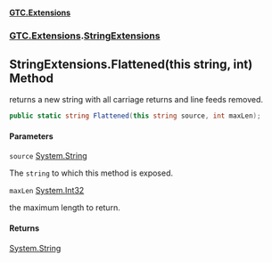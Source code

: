 #### [GTC.Extensions](GTCExtensions.md 'GTC Extensions')
### [GTC.Extensions](GTCExtensions.md#GTC.Extensions 'GTC.Extensions').[StringExtensions](StringExtensions.md 'GTC.Extensions.StringExtensions')

## StringExtensions.Flattened(this string, int) Method

returns a new string with all carriage returns and line feeds removed.

```csharp
public static string Flattened(this string source, int maxLen);
```
#### Parameters

<a name='GTC.Extensions.StringExtensions.Flattened(thisstring,int).source'></a>

`source` [System.String](https://docs.microsoft.com/en-us/dotnet/api/System.String 'System.String')

The `string` to which this method is exposed.

<a name='GTC.Extensions.StringExtensions.Flattened(thisstring,int).maxLen'></a>

`maxLen` [System.Int32](https://docs.microsoft.com/en-us/dotnet/api/System.Int32 'System.Int32')

the maximum length to return.

#### Returns
[System.String](https://docs.microsoft.com/en-us/dotnet/api/System.String 'System.String')